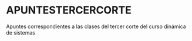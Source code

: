 # APUNTESTERCERCORTE
Apuntes correspondientes a las clases del tercer corte del curso dinámica de sistemas
